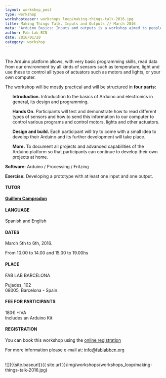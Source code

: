 ```yaml
---
layout: workshop_post
type: workshop
workshopteaser: workshops_loop/making-things-talk-2016.jpg
title: Making Things Talk. Inputs and Outputs // March 2016
meta: "Arduino Basics: Inputs and outputs is a workshop aimed to people without previous experience on electronics, who want to enter the world of physical interaction through the Arduino platform."
author: Fab Lab BCN
date: 2016/01/20
category: workshop
---
```

<br>
The Arduino platform allows, with very basic programming skills, read data from our environment by all kinds of sensors such as temperature, light and use these to control all types of actuators such as motors and lights, or your own computer.

<br>

The workshop will be mostly practical and will be structured in **four parts:**
<br>
<ul>
<b>Introduction.</b> Introduction to the basics of Arduino and electronics in general, its design and programming.<br>

<b>Hands On.</b> Participants will test and demonstrate how to read different types of sensors and how to send this information to our computer to control various programs and control motors, lights and other actuators.<br>

<b>Design and build.</b> Each participant will try to come with a small idea to develop their Arduino and its further development will take place.<br>

<b>More.</b> To document all projects and advanced capabilities of the Arduino platform so that participants can continue to develop their own projects at home.
</ul>

<b>Software:</b> Arduino / Processing / Fritzing

<b>Exercise:</b> Developing a prototype with at least one input and one output.
<br>
<h4>TUTOR</h4>

**[Guillem Camprodon](http://iaac.net/iaac/people/guillem-camprodon/)**
<br>
<h4>LANGUAGE</h4>

Spanish and English
<br>
<h4>DATES</h4>

March 5th to 6th, 2016.

From 10.00 to 14.00 and 15.00 to 19.00hs
<br>
<h4>PLACE</h4>

FAB LAB BARCELONA

Pujades, 102 <br>
08005, Barcelona - Spain
<br>
<h4>FEE FOR PARTICIPANTS</h4>

180€ +IVA <br>Includes an Arduino Kit
<br>
<h4>REGISTRATION</h4>

You can book this workshop using the <a target="_blank" href="http://fablab.fikket.com/event/making-things-talk-inputs-outputs"><u> online registration</u></a> 


For more information please e-mail at: info@fablabbcn.org
<br>
<br>

![]({{site.baseurl}}{{ site.url }}/img/workshops/workshops_loop/making-things-talk-2016.jpg)